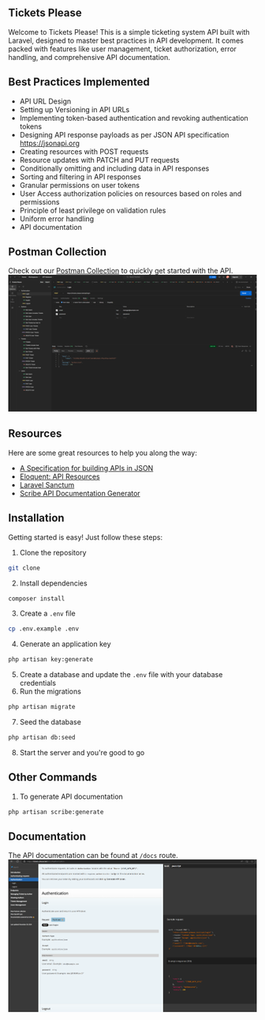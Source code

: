 ## Tickets Please
Welcome to Tickets Please! This is a simple ticketing system API built with Laravel, designed to master best practices in API development. It comes packed with features like user management, ticket authorization, error handling, and comprehensive API documentation.

## Best Practices Implemented
- API URL Design
- Setting up Versioning in API URLs
- Implementing token-based authentication and revoking authentication tokens
- Designing API response payloads as per JSON API specification https://jsonapi.org
- Creating resources with POST requests
- Resource updates with PATCH and PUT requests
- Conditionally omitting and including data in API responses
- Sorting and filtering in API responses
- Granular permissions on user tokens
- User Access authorization policies on resources based on roles and permissions
- Principle of least privilege on validation rules
- Uniform error handling
- API documentation


## Postman Collection
Check out our [Postman Collection](https://www.postman.com/rajandangi/tickets-please) to quickly get started with the API.
![Postman Collection](/public/docs/images/postmancollection.png)

## Resources
Here are some great resources to help you along the way:
- [A Specification for building APIs in JSON](https://jsonapi.org/)
- [Eloquent: API Resources](https://laravel.com/docs/11.x/eloquent-resources)
- [Laravel Sanctum](https://laravel.com/docs/11.x/sanctum)
- [Scribe API Documentation Generator](https://scribe.knuckles.wtf/)


## Installation
Getting started is easy! Just follow these steps:
1. Clone the repository
```bash
git clone
```
2. Install dependencies
```bash
composer install
```
3. Create a `.env` file
```bash
cp .env.example .env
```
4. Generate an application key
```bash
php artisan key:generate
```
5. Create a database and update the `.env` file with your database credentials
6. Run the migrations
```bash
php artisan migrate
```
7. Seed the database
```bash
php artisan db:seed
```
8. Start the server and you're good to go

## Other Commands
1. To generate API documentation
```bash
php artisan scribe:generate
```

## Documentation
The API documentation can be found at `/docs` route.
![API Documentation](/public/docs/images/Documentation.png)